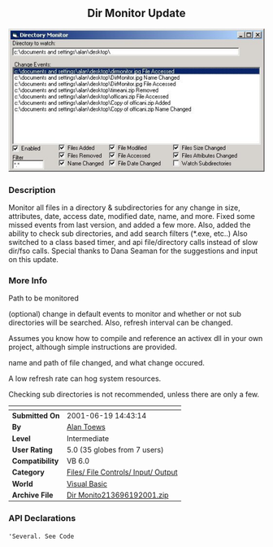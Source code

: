﻿<div align="center">

## Dir Monitor Update

<img src="PIC20016191819426227.jpg">
</div>

### Description

Monitor all files in a directory & subdirectories for any change in size, attributes, date, access date, modified date, name, and more. Fixed some missed events from last version, and added a few more. Also, added the ability to check sub directories, and add search filters (*.exe, etc..) Also switched to a class based timer, and api file/directory calls instead of slow dir/fso calls. Special thanks to Dana Seaman for the suggestions and input on this update.
 
### More Info
 
Path to be monitored

(optional) change in default events to monitor and whether or not sub directories will be searched. Also, refresh interval can be changed.

Assumes you know how to compile and reference an activex dll in your own project, although simple instructions are provided.

name and path of file changed, and what change occured.

A low refresh rate can hog system resources.

Checking sub directories is not recommended, unless there are only a few.


<span>             |<span>
---                |---
**Submitted On**   |2001-06-19 14:43:14
**By**             |[Alan Toews](https://github.com/Planet-Source-Code/PSCIndex/blob/master/ByAuthor/alan-toews.md)
**Level**          |Intermediate
**User Rating**    |5.0 (35 globes from 7 users)
**Compatibility**  |VB 6\.0
**Category**       |[Files/ File Controls/ Input/ Output](https://github.com/Planet-Source-Code/PSCIndex/blob/master/ByCategory/files-file-controls-input-output__1-3.md)
**World**          |[Visual Basic](https://github.com/Planet-Source-Code/PSCIndex/blob/master/ByWorld/visual-basic.md)
**Archive File**   |[Dir Monito213696192001\.zip](https://github.com/Planet-Source-Code/alan-toews-dir-monitor-update__1-24225/archive/master.zip)

### API Declarations

```
'Several. See Code
```





